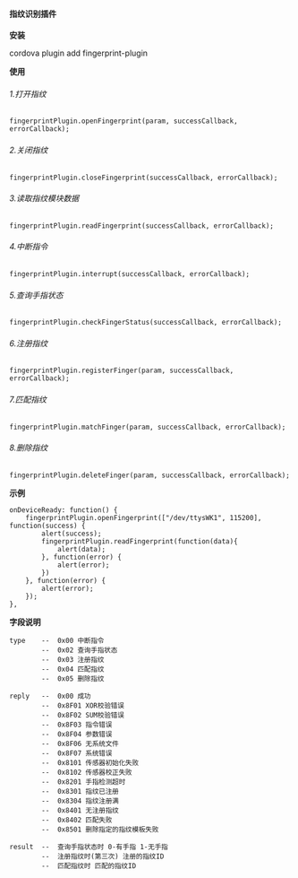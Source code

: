 #### 指纹识别插件

**安装**

cordova plugin add fingerprint-plugin

**使用**

###### 1.打开指纹

`fingerprintPlugin.openFingerprint(param, successCallback, errorCallback);`

<!--param[0]	--	路径(string)-->

<!--param[1]	--	波特率(int)-->

###### 2.关闭指纹

`fingerprintPlugin.closeFingerprint(successCallback, errorCallback);`

###### 3.读取指纹模块数据

`fingerprintPlugin.readFingerprint(successCallback, errorCallback);`

###### 4.中断指令

`fingerprintPlugin.interrupt(successCallback, errorCallback);`

###### 5.查询手指状态

`fingerprintPlugin.checkFingerStatus(successCallback, errorCallback);`

###### 6.注册指纹

`fingerprintPlugin.registerFinger(param, successCallback, errorCallback);`

<!--param[0]	--	第n次(int 注册指纹需要执行三次)-->

<!--param[1]	--	起始ID(int)-->

<!--param[2]	--	结束ID(int)-->

<!--注：先查询手指状态 存在手指再执行注册-->

###### 7.匹配指纹

`fingerprintPlugin.matchFinger(param, successCallback, errorCallback);`

<!--param[0]	--	起始ID(int)-->

<!--param[1]	--	结束ID(int)-->

<!--注：先查询手指状态 存在手指再执行匹配-->

###### 8.删除指纹

`fingerprintPlugin.deleteFinger(param, successCallback, errorCallback);`

<!--param[0]	--	起始ID(int)-->

<!--param[1]	--	结束ID(int)-->

<!--注：当起始ID和结束ID相等时，则表示删除指定的ID号-->

**示例**

```
onDeviceReady: function() {
    fingerprintPlugin.openFingerprint(["/dev/ttysWK1", 115200], function(success) {
        alert(success);
        fingerprintPlugin.readFingerprint(function(data){
            alert(data);
        }, function(error) {
            alert(error);
        })
    }, function(error) {
        alert(error);
    });
},
```

**字段说明**

```
type	--	0x00 中断指令
		--	0x02 查询手指状态
		--	0x03 注册指纹
		--	0x04 匹配指纹
		--	0x05 删除指纹
		
reply	--	0x00 成功
		--	0x8F01 XOR校验错误
		--	0x8F02 SUM校验错误
		--	0x8F03 指令错误
		--	0x8F04 参数错误
		--	0x8F06 无系统文件
		--	0x8F07 系统错误
		--	0x8101 传感器初始化失败
		--	0x8102 传感器校正失败
		--	0x8201 手指检测超时
		--	0x8301 指纹已注册
		--	0x8304 指纹注册满
		--	0x8401 无注册指纹
		--	0x8402 匹配失败
		--	0x8501 删除指定的指纹模板失败
		
result	--	查询手指状态时 0-有手指 1-无手指
		--	注册指纹时(第三次) 注册的指纹ID
		--	匹配指纹时 匹配的指纹ID
```


